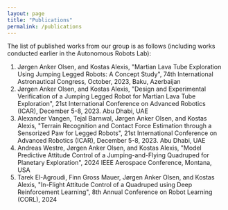 ```yaml
---
layout: page
title: "Publications"
permalink: /publications
---
```


The list of published works from our group is as follows (including works conducted earlier in the Autonomous Robots Lab):
1. Jørgen Anker Olsen, and Kostas Alexis, "Martian Lava Tube Exploration Using Jumping Legged Robots: A Concept Study", 74th International Astronautical Congress, October, 2023, Baku, Azerbaijan
2. Jørgen Anker Olsen, and Kostas Alexis, "Design and Experimental Verification of a Jumping Legged Robot for Martian Lava Tube Exploration", 21st International Conference on Advanced Robotics (ICAR), December 5-8, 2023. Abu Dhabi, UAE
3. Alexander Vangen, Tejal Barnwal, Jørgen Anker Olsen, and Kostas Alexis, "Terrain Recognition and Contact Force Estimation through a Sensorized Paw for Legged Robots", 21st International Conference on Advanced Robotics (ICAR), December 5-8, 2023. Abu Dhabi, UAE
4. Andreas Westre, Jørgen Anker Olsen, and Kostas Alexis, "Model Predictive Attitude Control of a Jumping-and-Flying Quadruped for Planetary Exploration", 2024 IEEE Aerospace Conference, Montana, USA
5. Tarek El-Agroudi, Finn Gross Mauer, Jørgen Anker Olsen, and Kostas Alexis, "In-Flight Attitude Control of a Quadruped using Deep Reinforcement Learning", 8th Annual Conference on Robot Learning (CORL), 2024

